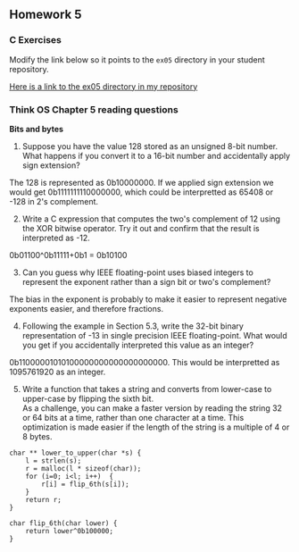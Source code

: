 ## Homework 5

### C Exercises

Modify the link below so it points to the `ex05` directory in your
student repository.

[Here is a link to the ex05 directory in my repository](https://github.com/kailevy/ExercisesInC/tree/master/exercises/ex05)

### Think OS Chapter 5 reading questions

**Bits and bytes**

1) Suppose you have the value 128 stored as an unsigned 8-bit number.  What happens if you convert 
it to a 16-bit number and accidentally apply sign extension?

The 128 is represented as 0b10000000. If we applied sign extension we would get 0b1111111110000000, which could be interpretted as 65408 or -128 in 2's complement.

2) Write a C expression that computes the two's complement of 12 using the XOR bitwise operator. 
Try it out and confirm that the result is interpreted as -12.

0b01100^0b11111+0b1 = 0b10100

3) Can you guess why IEEE floating-point uses biased integers to represent the exponent rather than a
sign bit or two's complement?

The bias in the exponent is probably to make it easier to represent negative exponents easier, and therefore fractions.

4) Following the example in Section 5.3, write the 32-bit binary representation of -13 in single precision 
IEEE floating-point.  What would you get if you accidentally interpreted this value as an integer?

0b11000001010100000000000000000000. This would be interpretted as 1095761920 as an integer.

5) Write a function that takes a string and converts from lower-case to upper-case by flipping the sixth bit.  
As a challenge, you can make a faster version by reading the string 32 or 64 bits at a time, rather than one
character at a time.  This optimization is made easier if the length of the string is a multiple of 4 or 8 bytes.

```
char ** lower_to_upper(char *s) {
    l = strlen(s);
    r = malloc(l * sizeof(char));
    for (i=0; i<l; i++)  {
        r[i] = flip_6th(s[i]);
    }
    return r;
}

char flip_6th(char lower) {
    return lower^0b100000;
}
```
